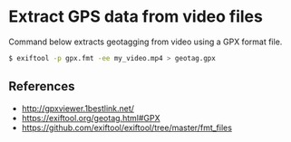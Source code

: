 # Extract GPS data from video files

Command below extracts geotagging from video using a GPX format file.

```sh
$ exiftool -p gpx.fmt -ee my_video.mp4 > geotag.gpx
```

## References

- http://gpxviewer.1bestlink.net/
- https://exiftool.org/geotag.html#GPX
- https://github.com/exiftool/exiftool/tree/master/fmt_files